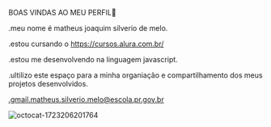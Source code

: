 BOAS VINDAS AO MEU PERFIL👋

.meu nome é matheus joaquim silverio de melo.

.estou cursando o https://cursos.alura.com.br/

.estou me desenvolvendo na linguagem javascript.

.ultilizo este espaço para a minha organiação e compartilhamento dos meus projetos desenvolvidos.

.gmail.matheus.silverio.melo@escola.pr.gov.br




![octocat-1723206201764](https://github.com/user-attachments/assets/78cd932d-4a74-4b93-8434-9dc3452c4a7d)
